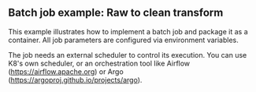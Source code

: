 ## Batch job example: Raw to clean transform

This example illustrates how to implement a batch job and package it as a container. All job parameters are
configured via environment variables. 

The job needs an external scheduler to control its execution. You can use K8's own scheduler, or an orchestration
tool like Airflow (https://airflow.apache.org) or Argo (https://argoproj.github.io/projects/argo).